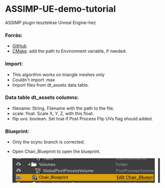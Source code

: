 # ASSIMP-UE-demo-tutorial
ASSIMP plugin tesztelése Unreal Engine-hez

### Forrás:
- [GitHub](https://github.com/irajsb/UE4_Assimp/wiki/How-To-Build)
- [CMake](https://cmake.org/download/): add the path to Environment variable, if needed. 

### Import:
- This algorithm works on triangle meshes only
- Couldn't import .max
- Import files from dt_assets data table.

### Data table dt_assets columns: 
- filename: String. Filename with the path to the file.
- scale: float. Scale X, Y, Z, with this float.
- flip uvs: boolean. Set true if Post Process Flip UVs flag should added. 


### Blueprint:
- Only the scync branch is corrected.
- Open Chair_Blueprint to open the blueprint.

    ![alt text](image.png)






  


    
